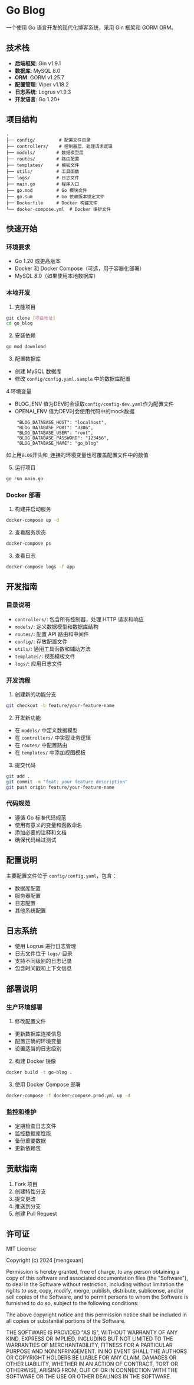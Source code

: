 # Go Blog

一个使用 Go 语言开发的现代化博客系统，采用 Gin 框架和 GORM ORM。

## 技术栈

- **后端框架**: Gin v1.9.1
- **数据库**: MySQL 8.0
- **ORM**: GORM v1.25.7
- **配置管理**: Viper v1.18.2
- **日志系统**: Logrus v1.9.3
- **开发语言**: Go 1.20+

## 项目结构

```
.
├── config/         # 配置文件目录
├── controllers/    # 控制器层，处理请求逻辑
├── models/        # 数据模型层
├── routes/        # 路由配置
├── templates/     # 模板文件
├── utils/         # 工具函数
├── logs/          # 日志文件
├── main.go        # 程序入口
├── go.mod         # Go 模块文件
├── go.sum         # Go 依赖版本锁定文件
├── Dockerfile     # Docker 构建文件
└── docker-compose.yml  # Docker 编排文件
```

## 快速开始

### 环境要求

- Go 1.20 或更高版本
- Docker 和 Docker Compose（可选，用于容器化部署）
- MySQL 8.0（如果使用本地数据库）

### 本地开发

1. 克隆项目
```bash
git clone [项目地址]
cd go_blog
```

2. 安装依赖
```bash
go mod download
```

3. 配置数据库
- 创建 MySQL 数据库
- 修改 `config/config.yaml.sample` 中的数据库配置

4.环境变量
- BLOG_ENV 值为DEV时会读取`config/config-dev.yaml`作为配置文件
- OPENAI_ENV 值为DEV时会使用代码中的mock数据
```
    "BLOG_DATABASE_HOST": "localhost",
    "BLOG_DATABASE_PORT": "3306",
    "BLOG_DATABASE_USER": "root",
    "BLOG_DATABASE_PASSWORD": "123456",
    "BLOG_DATABASE_NAME": "go_blog"
```
如上用`BLOG`开头和`_`连接的环境变量也可覆盖配置文件中的数值

5. 运行项目
```bash
go run main.go
```

### Docker 部署

1. 构建并启动服务
```bash
docker-compose up -d
```

2. 查看服务状态
```bash
docker-compose ps
```

3. 查看日志
```bash
docker-compose logs -f app
```

## 开发指南

### 目录说明

- `controllers/`: 包含所有控制器，处理 HTTP 请求和响应
- `models/`: 定义数据模型和数据库结构
- `routes/`: 配置 API 路由和中间件
- `config/`: 存放配置文件
- `utils/`: 通用工具函数和辅助方法
- `templates/`: 视图模板文件
- `logs/`: 应用日志文件

### 开发流程

1. 创建新的功能分支
```bash
git checkout -b feature/your-feature-name
```

2. 开发新功能
- 在 `models/` 中定义数据模型
- 在 `controllers/` 中实现业务逻辑
- 在 `routes/` 中配置路由
- 在 `templates/` 中添加视图模板

3. 提交代码
```bash
git add .
git commit -m "feat: your feature description"
git push origin feature/your-feature-name
```

### 代码规范

- 遵循 Go 标准代码规范
- 使用有意义的变量和函数命名
- 添加必要的注释和文档
- 确保代码经过测试

## 配置说明

主要配置文件位于 `config/config.yaml`，包含：

- 数据库配置
- 服务器配置
- 日志配置
- 其他系统配置

## 日志系统

- 使用 Logrus 进行日志管理
- 日志文件位于 `logs/` 目录
- 支持不同级别的日志记录
- 包含时间戳和上下文信息

## 部署说明

### 生产环境部署

1. 修改配置文件
- 更新数据库连接信息
- 配置正确的环境变量
- 设置适当的日志级别

2. 构建 Docker 镜像
```bash
docker build -t go-blog .
```

3. 使用 Docker Compose 部署
```bash
docker-compose -f docker-compose.prod.yml up -d
```

### 监控和维护

- 定期检查日志文件
- 监控数据库性能
- 备份重要数据
- 更新依赖包

## 贡献指南

1. Fork 项目
2. 创建特性分支
3. 提交更改
4. 推送到分支
5. 创建 Pull Request

## 许可证

MIT License

Copyright (c) 2024 [mengxuan]

Permission is hereby granted, free of charge, to any person obtaining a copy
of this software and associated documentation files (the "Software"), to deal
in the Software without restriction, including without limitation the rights
to use, copy, modify, merge, publish, distribute, sublicense, and/or sell
copies of the Software, and to permit persons to whom the Software is
furnished to do so, subject to the following conditions:

The above copyright notice and this permission notice shall be included in all
copies or substantial portions of the Software.

THE SOFTWARE IS PROVIDED "AS IS", WITHOUT WARRANTY OF ANY KIND, EXPRESS OR
IMPLIED, INCLUDING BUT NOT LIMITED TO THE WARRANTIES OF MERCHANTABILITY,
FITNESS FOR A PARTICULAR PURPOSE AND NONINFRINGEMENT. IN NO EVENT SHALL THE
AUTHORS OR COPYRIGHT HOLDERS BE LIABLE FOR ANY CLAIM, DAMAGES OR OTHER
LIABILITY, WHETHER IN AN ACTION OF CONTRACT, TORT OR OTHERWISE, ARISING FROM,
OUT OF OR IN CONNECTION WITH THE SOFTWARE OR THE USE OR OTHER DEALINGS IN THE
SOFTWARE.